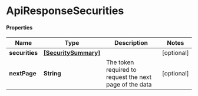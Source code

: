 # ApiResponseSecurities

#### Properties
Name | Type | Description | Notes
------------ | ------------- | ------------- | -------------
**securities** | [**[SecuritySummary]**](SecuritySummary.md) |  | [optional] 
**nextPage** | **String** | The token required to request the next page of the data | [optional] 



